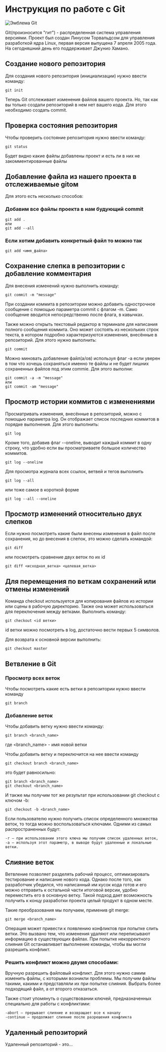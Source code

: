 # Инструкция по работе с Git

![Эмблема Git](Git-logo.png)

Git(произносится "гит") - распределенная система управления версиями. Проект был создан Линусом Торвальдсом для управления разработкой ядра Linux, первая версия выпущена 7 апреля 2005 года. На сегодняшний день его поддерживает Джунио Хамано.

## Создание нового репозитория

Для создания нового репозитория (инициализации) нужно ввести команду:

    git init

Теперь Git отслеживает изменения файлов вашего проекта. Но, так как вы только создали репозиторий в нем нет вашего кода. Для этого необходимо создать commit.

## Проверка состояния репозитория

Чтобы проверить состояние репозитория нужно ввести команду:

    git status

Будет видно какие файлы добавлены проект и есть ли в них не закомментированные файлы

## Добавление файла из нашего проекта в отслеживаемые gitом

Для этого есть несколько способов:

### Добавим все файлы проекта в нам будующий commit

    git add . 
    или
    git add --all

### Если хотим добавить конкретный файл то можно так

    git add <имя_файла>

## Сохранение слепка в репозитории с добавление комментария

Для внесения изменений нужно выполнить команду:

    git commit -m "message"

При создании коммита в репозитории можно добавить однострочное сообщение с помощью параметра commit с флагом -m. Само сообщение вводится непосредственно после флага, в кавычках.

Также можно открыть текстовый редактор в терминале для написания полного сообщения коммита. Оно может состоять из нескольких строк текста, в котором подробно характеризуются изменения, внесённые в репозиторий. Для этого нужно выполнить:

    git commit

Можно миновать добавление файл(а/ов) используя флаг -a если уверен в том что хочешь сохраняться именно те файлы и не будет лишних сохраненных файлов под этим commiе. Для этого выполни:

    git commit -a -m "message"
    или
    git commit -am "message"

## Просмотр истории коммитов с изменениями

Просматривать изменения, внесённые в репозиторий, можно с помощью параметра log. Он отображает список последних коммитов в порядке выполнения. Для этого выполнить:

    git log

 Кроме того, добавив флаг --oneline, выводит каждый коммит в одну строку, что удобно если вы просматриваете большое количество коммитов. 

    git log --oneline

Для просмотра журнала всех ссылок, ветвей и тегов выполнить

    git log --all

или тоже самое в короткой форме

    git log --all --oneline

## Просмотр изменений относительно двух слепков

Если нужно посмотреть какие были внесены изменения в файл после сохранения, но до внесения в слепок, это можно сделать командой:

    git diff

или посмотреть сравнение двух веток по их id

    git diff <исходная_ветка> <целевая_ветка>

## Для перемещения по веткам сохранений или отмены изменений

Команда checkout используется для копирования файлов из истории или сцены в рабочую директорию. Также она может использоваться для переключения между ветками. Выполнить команду:

    git checkout <id ветки>

id ветки можно посмотреть в log, достаточно вести первых 5 символов. 

Для возврата к основной версии выполнить:

    git checkout master

## Ветвление в Git

### Просмотр всех веток

Чтобы посмотреть какие есть ветки в репозитории нужно ввести команду

    git branch
    
### Добавление веток

Чтобы добавить ветку нужно ввести команду:

    git branch <branch_name>

где <branch_name> - имя новой ветки

Чтобы добавить ветку и переключится на нее ввести команду

    git checkout branch <branch_name>

это будет равносильно:

    git branch <branch_name>
    git checkout <branch_name>

И также мы получим тот же результат при использовании git checkout с ключом -b:

    git checkout -b <branch_name>
    
Если пользователю нужно получить список определенного множества веток, то тогда можно воспользоваться ключами. Одними из самых распространенных будут:

    -r — при использовании этого ключа мы получим список удаленных веток,
    -a — используя этот параметр, в выводе будут удаленные и локальные ветки.

## Слияние веток

Ветвление позволяет разделять рабочий процесс, оптимизировать тестирование и написание нового кода. Однако после того, как разработчик убедился, что написанный им кусок кода готов и его можно отправить к остальной части итоговой версии, удобно переместить его в основную ветку. Такой подход дает возможность получить к концу разработки проекта целый продукт в одном месте.

Такие преобразования мы получаем, применив git merge:
    
    git merge <branch_name>
    
Операция может привести к появлению конфликтов при попытке слить ветки. Это вызвано тем, что изменения удаляют или переписывают информацию в существующих файлах. При попытке некорректного слияния Git останавливает выполнение команды, чтобы вы могли разрешить конфликт.

### Решить конфликт можно двумя способами:

Вручную разрешить файловый конфликт. Для этого нужно самим изменить файлы, с которыми возникли проблемы. Мы получим файлы такими, какими и представляли их при попытке слияния.
Выбрать более подходящий файл, а от второго отказаться.

Также стоит упомянуть о существовании ключей, предназначенных специально для работы с конфликтами:

    -abort — прерывает слияние и возвращает все к началу
    -continue — продолжает слияние после разрешения конфликта

## Удаленный репозиторий

Удаленный репозиторий - это...
